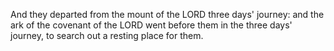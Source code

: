 And they departed from the mount of the LORD three days' journey: and the ark of the covenant of the LORD went before them in the three days' journey, to search out a resting place for them.
